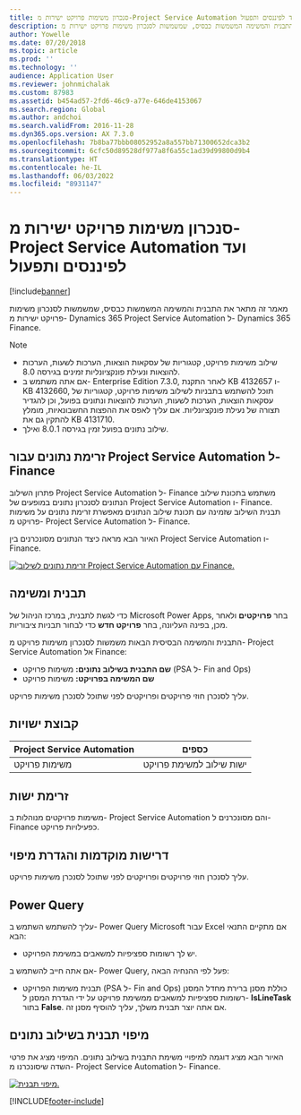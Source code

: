 ```yaml
---
title: סנכרון משימות פרויקט ישירות מ-Project Service Automation ועד לפיננסים ותפעול
description: מאמר זה מתאר את התבנית והמשימה המשמשות כבסיס, שמשמשות לסנכרון משימות פרויקט ישירות מ- Microsoft Dynamics 365 Project Service Automation ל- Dynamics 365 Finance.
author: Yowelle
ms.date: 07/20/2018
ms.topic: article
ms.prod: ''
ms.technology: ''
audience: Application User
ms.reviewer: johnmichalak
ms.custom: 87983
ms.assetid: b454ad57-2fd6-46c9-a77e-646de4153067
ms.search.region: Global
ms.author: andchoi
ms.search.validFrom: 2016-11-28
ms.dyn365.ops.version: AX 7.3.0
ms.openlocfilehash: 7b8ba77bbb08052952a8a557bb71300652dca3b2
ms.sourcegitcommit: 6cfc50d89528df977a8f6a55c1ad39d99800d9b4
ms.translationtype: HT
ms.contentlocale: he-IL
ms.lasthandoff: 06/03/2022
ms.locfileid: "8931147"
---
```

# <a name="synchronize-project-tasks-directly-from-project-service-automation-to-finance-and-operations"></a>סנכרון משימות פרויקט ישירות מ-Project Service Automation ועד לפיננסים ותפעול

[!include[banner](../includes/banner.md)]

מאמר זה מתאר את התבנית והמשימה המשמשות כבסיס, שמשמשות לסנכרון משימות פרויקט ישירות מ- Dynamics 365 Project Service Automation ל- Dynamics 365 Finance.

> [!NOTE]
> - שילוב משימות פרויקט, קטגוריות של עסקאות הוצאות, הערכות לשעות, הערכות להוצאות ונעילת פונקציונליות זמינים בגירסה 8.0.
> - אם אתה משתמש ב- Enterprise Edition 7.3.0, לאחר התקנת KB 4132657 ו- KB 4132660, תוכל להשתמש בתבניות לשילוב משימות פרויקט, קטגוריות של עסקאות הוצאות, הערכות לשעות, הערכות להוצאות ונתונים בפועל, וכן להגדיר תצורה של נעילת פונקציונליות. אם עליך לאפס את ההפצות החשבונאיות, מומלץ להתקין גם את KB 4131710.
> - שילוב נתונים בפועל זמין בגירסה 8.0.1 ואילך.

## <a name="data-flow-for-project-service-automation-to-finance"></a>זרימת נתונים עבור Project Service Automation ל- Finance

פתרון השילוב Project Service Automation ל- Finance משתמש בתכונת שילוב הנתונים לסנכרון נתונים במופעים של Project Service Automation ו- Finance. תבנית השילוב שזמינה עם תכונת שילוב הנתונים מאפשרת זרימת נתונים על משימות פרויקט מ- Project Service Automation ל- Finance.

האיור הבא מראה כיצד הנתונים מסונכרנים בין Project Service Automation ו- Finance.

[![זרימת נתונים לשילוב Project Service Automation עם Finance.](./media/ProjectTasksFlow.png)](./media/ProjectTasksFlow.png)

## <a name="template-and-task"></a>תבנית ומשימה

כדי לגשת לתבנית, במרכז הניהול של Microsoft Power Apps, בחר **פרויקטים** ולאחר מכן, בפינה העליונה, בחר **פרויקט חדש** כדי לבחור תבניות ציבוריות.

התבנית והמשימה הבסיסית הבאות משמשות לסנכרון משימות פרויקט מ- Project Service Automation אל Finance:

- **שם התבנית בשילוב נתונים:** משימות פרויקט (PSA ל- Fin and Ops)
- **שם המשימה בפרויקט:** משימות פרויקט

עליך לסנכרן חוזי פרויקטים ופרויקטים לפני שתוכל לסנכרן משימות פרויקט.

## <a name="entity-set"></a>קבוצת ישויות

| Project Service Automation | כספים                             |
|----------------------------|-------------------------------------|
| משימות פרויקט              | ישות שילוב למשימת פרויקט |

## <a name="entity-flow"></a>זרימת ישות

משימות פרויקטים מנוהלות ב- Project Service Automation והם מסונכרנים ל- Finance כפעילויות פרויקט.

## <a name="prerequisites-and-mapping-setup"></a>דרישות מוקדמות והגדרת מיפוי

עליך לסנכרן חוזי פרויקטים ופרויקטים לפני שתוכל לסנכרן משימות פרויקט.

## <a name="power-query"></a>Power Query

עליך להשתמש השתמש ב- Power Query ‏Microsoft עבור Excel אם מתקיים התנאי הבא:

- יש לך רשומות ספציפיות למשאבים במשימת הפרויקט.

אם אתה חייב להשתמש ב- Power Query, פעל לפי ההנחיה הבאה:

- תבנית משימות הפרויקט (PSA ל- Fin and Ops) כוללת מסנן ברירת מחדל המסנן רשומות ספציפיות למשאבים ממשימת פרויקט על ידי הגדרת המסנן ל- **IsLineTask** בתור **False**. אם אתה יוצר תבנית משלך, עליך להוסיף מסנן זה.

## <a name="template-mapping-in-data-integration"></a>מיפוי תבנית בשילוב נתונים

האיור הבא מציג דוגמה למיפויי משימת התבנית בשילוב נתונים. המיפוי מציג את פרטי השדה שיסונכרנו מ- Project Service Automation ל- Finance.

[![מיפוי תבנית.](./media/ProjectTasksMapping.png)](./media/ProjectTasksMapping.png)


[!INCLUDE[footer-include](../includes/footer-banner.md)]